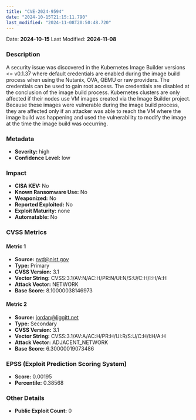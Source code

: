 ```yaml
---
title: "CVE-2024-9594"
date: "2024-10-15T21:15:11.790"
last_modified: "2024-11-08T20:50:48.720"
---
```




Date: **2024-10-15** Last Modified: **2024-11-08**

### Description  
A security issue was discovered in the Kubernetes Image Builder versions <= v0.1.37 where default credentials are enabled during the image build process when using the Nutanix, OVA, QEMU or raw providers. The credentials can be used to gain root access. The credentials are disabled at the conclusion of the image build process. Kubernetes clusters are only affected if their nodes use VM images created via the Image Builder project. Because these images were vulnerable during the image build process, they are affected only if an attacker was able to reach the VM where the image build was happening and used the vulnerability to modify the image at the time the image build was occurring.

### Metadata  
- **Severity:** high
- **Confidence Level:** low

### Impact  
- **CISA KEV:** No
- **Known Ransomware Use:** No
- **Weaponized:** No
- **Reported Exploited:** No
- **Exploit Maturity:** none
- **Automatable:** No

### CVSS Metrics  

#### Metric 1
- **Source:** nvd@nist.gov
- **Type:** Primary
- **CVSS Version:** 3.1
- **Vector String:** CVSS:3.1/AV:N/AC:H/PR:N/UI:N/S:U/C:H/I:H/A:H
- **Attack Vector:** NETWORK
- **Base Score:** 8.10000038146973

#### Metric 2
- **Source:** jordan@liggitt.net
- **Type:** Secondary
- **CVSS Version:** 3.1
- **Vector String:** CVSS:3.1/AV:A/AC:H/PR:H/UI:R/S:U/C:H/I:H/A:H
- **Attack Vector:** ADJACENT_NETWORK
- **Base Score:** 6.30000019073486


### EPSS (Exploit Prediction Scoring System)  
- **Score:** 0.00195
- **Percentile:** 0.38568

### Other Details  
- **Public Exploit Count:** 0
